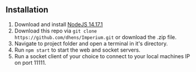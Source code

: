 ## Installation
1. Download and install [NodeJS 14.17.1](https://nodejs.org/en/)
2. Download this repo via `git clone https://github.com/dhens/Imperium.git` or download the .zip file.
3. Navigate to project folder and open a terminal in it's directory.
4. Run `npm start` to start the web and socket servers.
5. Run a socket client of your choice to connect to your local machines IP on port 11111.
